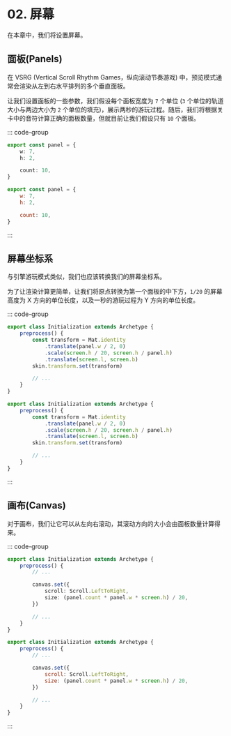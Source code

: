 # 02. 屏幕

在本章中，我们将设置屏幕。

## 面板(Panels)

在 VSRG (Vertical Scroll Rhythm Games，纵向滚动节奏游戏) 中，预览模式通常会渲染从左到右水平排列的多个垂直面板。

让我们设置面板的一些参数，我们假设每个面板宽度为 `7` 个单位 (`3` 个单位的轨道大小与两边大小为 `2` 个单位的填充)，展示两秒的游玩过程。随后，我们将根据关卡中的音符计算正确的面板数量，但就目前让我们假设只有 `10` 个面板。

::: code-group

```TypeScript
export const panel = {
    w: 7,
    h: 2,

    count: 10,
}
```

```JavaScript
export const panel = {
    w: 7,
    h: 2,

    count: 10,
}
```

:::

## 屏幕坐标系

与引擎游玩模式类似，我们也应该转换我们的屏幕坐标系。

为了让渲染计算更简单，让我们将原点转换为第一个面板的中下方，`1/20` 的屏幕高度为 X 方向的单位长度，以及一秒的游玩过程为 Y 方向的单位长度。

::: code-group

```TypeScript
export class Initialization extends Archetype {
    preprocess() {
        const transform = Mat.identity
            .translate(panel.w / 2, 0)
            .scale(screen.h / 20, screen.h / panel.h)
            .translate(screen.l, screen.b)
        skin.transform.set(transform)

        // ...
    }
}
```

```JavaScript
export class Initialization extends Archetype {
    preprocess() {
        const transform = Mat.identity
            .translate(panel.w / 2, 0)
            .scale(screen.h / 20, screen.h / panel.h)
            .translate(screen.l, screen.b)
        skin.transform.set(transform)

        // ...
    }
}
```

:::

## 画布(Canvas)

对于画布，我们让它可以从左向右滚动，其滚动方向的大小会由面板数量计算得来。

::: code-group

```TypeScript
export class Initialization extends Archetype {
    preprocess() {
        // ...

        canvas.set({
            scroll: Scroll.LeftToRight,
            size: (panel.count * panel.w * screen.h) / 20,
        })

        // ...
    }
}
```

```JavaScript
export class Initialization extends Archetype {
    preprocess() {
        // ...

        canvas.set({
            scroll: Scroll.LeftToRight,
            size: (panel.count * panel.w * screen.h) / 20,
        })

        // ...
    }
}
```

:::
